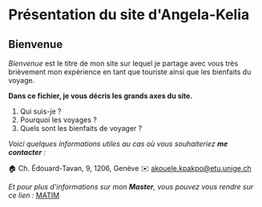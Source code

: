 # Présentation du site d'Angela-Kelia

## Bienvenue

_Bienvenue_ est le titre de mon site sur lequel je partage avec vous très brièvement mon expérience en tant que touriste ainsi que les bienfaits du voyage.

**Dans ce fichier, je vous décris les grands axes du site.**

1. Qui suis-je ?
2. Pourquoi les voyages ?
3. Quels sont les bienfaits de voyager ?

_Voici quelques informations utiles au cas où vous souhaiteriez **me contacter** :_

🏠 Ch. Édouard-Tavan, 9, 1206, Genève
✉️ akouele.kpakpo@etu.unige.ch

_Et pour plus d'informations sur mon **Master**, vous pouvez vous rendre sur ce lien :_ [MATIM](https://www.unige.ch/fti/fr/enseignements/ma-tim/)
